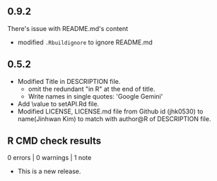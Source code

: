 ## 0.9.2

There's issue with README.md's content
- modified `.Rbuildignore` to ignore README.md
   
## 0.5.2

- Modified Title in DESCRIPTION file.
  - omit the redundant "in R" at the end of title.
  - Write names in single quotes: 'Google Gemini'
- Add \value to setAPI.Rd file.
- Modified LICENSE, LICENSE.md file from Github id (jhk0530) to name(Jinhwan Kim) to match with author@R of DESCRIPTION file.

## R CMD check results

0 errors | 0 warnings | 1 note

* This is a new release.
